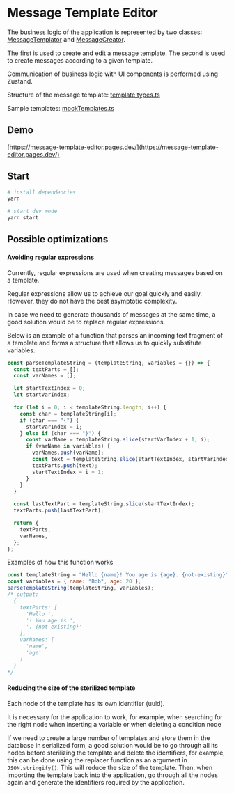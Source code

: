 # Message Template Editor

The business logic of the application is represented by two classes: [MessageTemplator](https://github.com/phil395/message-template-editor/tree/master/src/models/MessageTemplator) and [MessageCreator](https://github.com/phil395/message-template-editor/tree/master/src/models/MessageCreator).

The first is used to create and edit a message template. The second is used to create messages according to a given template.

Communication of business logic with UI components is performed using Zustand.

Structure of the message template: [template.types.ts](https://github.com/phil395/message-template-editor/blob/master/src/models/template.types.ts)

Sample templates: [mockTemplates.ts](https://github.com/phil395/message-template-editor/blob/master/mock/mockTemplates.ts)

## Demo

[https://message-template-editor.pages.dev/](https://message-template-editor.pages.dev/)

## Start

```bash
# install dependencies
yarn

# start dev mode
yarn start
```

## Possible optimizations

#### Avoiding regular expressions

Currently, regular expressions are used when creating messages based on a template.

Regular expressions allow us to achieve our goal quickly and easily. However, they do not have the best asymptotic complexity.

In case we need to generate thousands of messages at the same time, a good solution would be to replace regular expressions.

Below is an example of a function that parses an incoming text fragment of a template and forms a structure that allows us to quickly substitute variables.

```js
const parseTemplateString = (templateString, variables = {}) => {
  const textParts = [];
  const varNames = [];

  let startTextIndex = 0;
  let startVarIndex;

  for (let i = 0; i < templateString.length; i++) {
    const char = templateString[i];
    if (char === "{") {
      startVarIndex = i;
    } else if (char === "}") {
      const varName = templateString.slice(startVarIndex + 1, i);
      if (varName in variables) {
        varNames.push(varName);
        const text = templateString.slice(startTextIndex, startVarIndex);
        textParts.push(text);
        startTextIndex = i + 1;
      }
    }
  }

  const lastTextPart = templateString.slice(startTextIndex);
  textParts.push(lastTextPart);

  return {
    textParts,
    varNames,
  };
};
```

Examples of how this function works

```js
const templateString = "Hello {name}! You age is {age}. {not-existing}";
const variables = { name: "Bob", age: 20 };
parseTemplateString(templateString, variables);
/* output:
  {
    textParts: [
      'Hello ',
      '! You age is ',
      '. {not-existing}'
    ],
    varNames: [
      'name',
      'age'
    ]
  }
*/
```

#### Reducing the size of the sterilized template

Each node of the template has its own identifier (uuid).

It is necessary for the application to work, for example, when searching for the right node when inserting a variable or when deleting a condition node

If we need to create a large number of templates and store them in the database in serialized form, a good solution would be to go through all its nodes before sterilizing the template and delete the identifiers, for example, this can be done using the replacer function as an argument in `JSON.stringify()`. This will reduce the size of the template. Then, when importing the template back into the application, go through all the nodes again and generate the identifiers required by the application.
